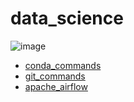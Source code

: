 # data_science
![image](https://github.com/SHRIDHARKN/data_science/assets/74343939/aba4070c-677c-4fe2-be2e-efb391a2a5d7)

* [conda_commands](https://github.com/SHRIDHARKN/data_science/blob/main/conda_envs.md)<br>
* [git_commands](https://github.com/SHRIDHARKN/data_science/blob/main/git_cmds/git_commands.md)<br>
* [apache_airflow](https://github.com/SHRIDHARKN/data_science/blob/main/apache_airflow/apache_airflow_readme.md)
